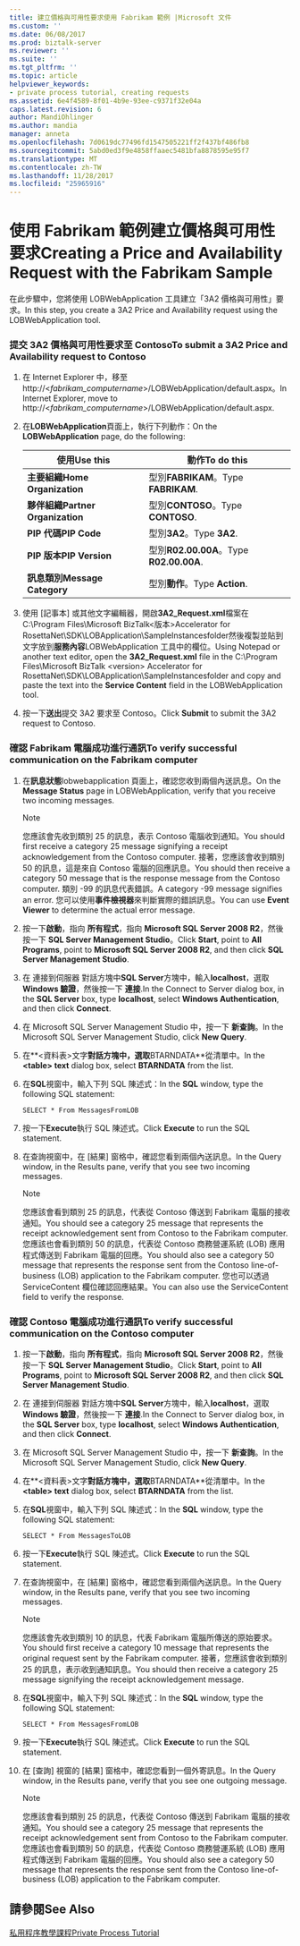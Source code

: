 ```yaml
---
title: 建立價格與可用性要求使用 Fabrikam 範例 |Microsoft 文件
ms.custom: ''
ms.date: 06/08/2017
ms.prod: biztalk-server
ms.reviewer: ''
ms.suite: ''
ms.tgt_pltfrm: ''
ms.topic: article
helpviewer_keywords:
- private process tutorial, creating requests
ms.assetid: 6e4f4589-8f01-4b9e-93ee-c9371f32e04a
caps.latest.revision: 6
author: MandiOhlinger
ms.author: mandia
manager: anneta
ms.openlocfilehash: 7d0619dc77496fd1547505221ff2f437bf486fb8
ms.sourcegitcommit: 5abd0ed3f9e4858ffaaec5481bfa8878595e95f7
ms.translationtype: MT
ms.contentlocale: zh-TW
ms.lasthandoff: 11/28/2017
ms.locfileid: "25965916"
---
```

# <a name="creating-a-price-and-availability-request-with-the-fabrikam-sample"></a><span data-ttu-id="974ec-102">使用 Fabrikam 範例建立價格與可用性要求</span><span class="sxs-lookup"><span data-stu-id="974ec-102">Creating a Price and Availability Request with the Fabrikam Sample</span></span>
<span data-ttu-id="974ec-103">在此步驟中，您將使用 LOBWebApplication 工具建立「3A2 價格與可用性」要求。</span><span class="sxs-lookup"><span data-stu-id="974ec-103">In this step, you create a 3A2 Price and Availability request using the LOBWebApplication tool.</span></span>  
  
### <a name="to-submit-a-3a2-price-and-availability-request-to-contoso"></a><span data-ttu-id="974ec-104">提交 3A2 價格與可用性要求至 Contoso</span><span class="sxs-lookup"><span data-stu-id="974ec-104">To submit a 3A2 Price and Availability request to Contoso</span></span>  
  
1.  <span data-ttu-id="974ec-105">在 Internet Explorer 中，移至 http://\<*fabrikam_computername*\>/LOBWebApplication/default.aspx。</span><span class="sxs-lookup"><span data-stu-id="974ec-105">In Internet Explorer, move to http://\<*fabrikam_computername*\>/LOBWebApplication/default.aspx.</span></span>  
  
2.  <span data-ttu-id="974ec-106">在**LOBWebApplication**頁面上，執行下列動作：</span><span class="sxs-lookup"><span data-stu-id="974ec-106">On the **LOBWebApplication** page, do the following:</span></span>  
  
    |<span data-ttu-id="974ec-107">使用</span><span class="sxs-lookup"><span data-stu-id="974ec-107">Use this</span></span>|<span data-ttu-id="974ec-108">動作</span><span class="sxs-lookup"><span data-stu-id="974ec-108">To do this</span></span>|  
    |--------------|----------------|  
    |<span data-ttu-id="974ec-109">**主要組織**</span><span class="sxs-lookup"><span data-stu-id="974ec-109">**Home Organization**</span></span>|<span data-ttu-id="974ec-110">型別**FABRIKAM**。</span><span class="sxs-lookup"><span data-stu-id="974ec-110">Type **FABRIKAM**.</span></span>|  
    |<span data-ttu-id="974ec-111">**夥伴組織**</span><span class="sxs-lookup"><span data-stu-id="974ec-111">**Partner Organization**</span></span>|<span data-ttu-id="974ec-112">型別**CONTOSO**。</span><span class="sxs-lookup"><span data-stu-id="974ec-112">Type **CONTOSO**.</span></span>|  
    |<span data-ttu-id="974ec-113">**PIP 代碼**</span><span class="sxs-lookup"><span data-stu-id="974ec-113">**PIP Code**</span></span>|<span data-ttu-id="974ec-114">型別**3A2**。</span><span class="sxs-lookup"><span data-stu-id="974ec-114">Type **3A2**.</span></span>|  
    |<span data-ttu-id="974ec-115">**PIP 版本**</span><span class="sxs-lookup"><span data-stu-id="974ec-115">**PIP Version**</span></span>|<span data-ttu-id="974ec-116">型別**R02.00.00A**。</span><span class="sxs-lookup"><span data-stu-id="974ec-116">Type **R02.00.00A**.</span></span>|  
    |<span data-ttu-id="974ec-117">**訊息類別**</span><span class="sxs-lookup"><span data-stu-id="974ec-117">**Message Category**</span></span>|<span data-ttu-id="974ec-118">型別**動作**。</span><span class="sxs-lookup"><span data-stu-id="974ec-118">Type **Action**.</span></span>|  
  
3.  <span data-ttu-id="974ec-119">使用 [記事本] 或其他文字編輯器，開啟**3A2_Request.xml**檔案在 C:\Program Files\Microsoft BizTalk\<版本\>Accelerator for RosettaNet\SDK\LOBApplication\SampleInstancesfolder然後複製並貼到文字放到**服務內容**LOBWebApplication 工具中的欄位。</span><span class="sxs-lookup"><span data-stu-id="974ec-119">Using Notepad or another text editor, open the **3A2_Request.xml** file in the C:\Program Files\Microsoft BizTalk \<version\> Accelerator for RosettaNet\SDK\LOBApplication\SampleInstancesfolder and copy and paste the text into the **Service Content** field in the LOBWebApplication tool.</span></span>  
  
4.  <span data-ttu-id="974ec-120">按一下**送出**提交 3A2 要求至 Contoso。</span><span class="sxs-lookup"><span data-stu-id="974ec-120">Click **Submit** to submit the 3A2 request to Contoso.</span></span>  
  
### <a name="to-verify-successful-communication-on-the-fabrikam-computer"></a><span data-ttu-id="974ec-121">確認 Fabrikam 電腦成功進行通訊</span><span class="sxs-lookup"><span data-stu-id="974ec-121">To verify successful communication on the Fabrikam computer</span></span>  
  
1.  <span data-ttu-id="974ec-122">在**訊息狀態**lobwebapplication 頁面上，確認您收到兩個內送訊息。</span><span class="sxs-lookup"><span data-stu-id="974ec-122">On the **Message Status** page in LOBWebApplication, verify that you receive two incoming messages.</span></span>  
  
    > [!NOTE]
    >  <span data-ttu-id="974ec-123">您應該會先收到類別 25 的訊息，表示 Contoso 電腦收到通知。</span><span class="sxs-lookup"><span data-stu-id="974ec-123">You should first receive a category 25 message signifying a receipt acknowledgement from the Contoso computer.</span></span> <span data-ttu-id="974ec-124">接著，您應該會收到類別 50 的訊息，這是來自 Contoso 電腦的回應訊息。</span><span class="sxs-lookup"><span data-stu-id="974ec-124">You should then receive a category 50 message that is the response message from the Contoso computer.</span></span> <span data-ttu-id="974ec-125">類別 -99 的訊息代表錯誤。</span><span class="sxs-lookup"><span data-stu-id="974ec-125">A category -99 message signifies an error.</span></span> <span data-ttu-id="974ec-126">您可以使用**事件檢視器**來判斷實際的錯誤訊息。</span><span class="sxs-lookup"><span data-stu-id="974ec-126">You can use **Event Viewer** to determine the actual error message.</span></span>  
  
2.  <span data-ttu-id="974ec-127">按一下**啟動**，指向 **所有程式**，指向  **Microsoft SQL Server 2008 R2**，然後按一下  **SQL Server Management Studio**。</span><span class="sxs-lookup"><span data-stu-id="974ec-127">Click **Start**, point to **All Programs**, point to **Microsoft SQL Server 2008 R2**, and then click **SQL Server Management Studio**.</span></span>  
  
3.  <span data-ttu-id="974ec-128">在 連接到伺服器 對話方塊中**SQL Server**方塊中，輸入**localhost**，選取**Windows 驗證**，然後按一下 **連接**.</span><span class="sxs-lookup"><span data-stu-id="974ec-128">In the Connect to Server dialog box, in the **SQL Server** box, type **localhost**, select **Windows Authentication**, and then click **Connect**.</span></span>  
  
4.  <span data-ttu-id="974ec-129">在 Microsoft SQL Server Management Studio 中，按一下 **新查詢**。</span><span class="sxs-lookup"><span data-stu-id="974ec-129">In the Microsoft SQL Server Management Studio, click **New Query**.</span></span>  
  
5.  <span data-ttu-id="974ec-130">在**\<資料表\>文字**對話方塊中，選取**BTARNDATA**從清單中。</span><span class="sxs-lookup"><span data-stu-id="974ec-130">In the **\<table\> text** dialog box, select **BTARNDATA** from the list.</span></span>  
  
6.  <span data-ttu-id="974ec-131">在**SQL**視窗中，輸入下列 SQL 陳述式：</span><span class="sxs-lookup"><span data-stu-id="974ec-131">In the **SQL** window, type the following SQL statement:</span></span>  
  
    ```  
    SELECT * From MessagesFromLOB  
    ```  
  
7.  <span data-ttu-id="974ec-132">按一下**Execute**執行 SQL 陳述式。</span><span class="sxs-lookup"><span data-stu-id="974ec-132">Click **Execute** to run the SQL statement.</span></span>  
  
8.  <span data-ttu-id="974ec-133">在查詢視窗中，在 [結果] 窗格中，確認您看到兩個內送訊息。</span><span class="sxs-lookup"><span data-stu-id="974ec-133">In the Query window, in the Results pane, verify that you see two incoming messages.</span></span>  
  
    > [!NOTE]
    >  <span data-ttu-id="974ec-134">您應該會看到類別 25 的訊息，代表從 Contoso 傳送到 Fabrikam 電腦的接收通知。</span><span class="sxs-lookup"><span data-stu-id="974ec-134">You should see a category 25 message that represents the receipt acknowledgement sent from Contoso to the Fabrikam computer.</span></span> <span data-ttu-id="974ec-135">您應該也會看到類別 50 的訊息，代表從 Contoso 商務營運系統 (LOB) 應用程式傳送到 Fabrikam 電腦的回應。</span><span class="sxs-lookup"><span data-stu-id="974ec-135">You should also see a category 50 message that represents the response sent from the Contoso line-of-business (LOB) application to the Fabrikam computer.</span></span> <span data-ttu-id="974ec-136">您也可以透過 ServiceContent 欄位確認回應結果。</span><span class="sxs-lookup"><span data-stu-id="974ec-136">You can also use the ServiceContent field to verify the response.</span></span>  
  
### <a name="to-verify-successful-communication-on-the-contoso-computer"></a><span data-ttu-id="974ec-137">確認 Contoso 電腦成功進行通訊</span><span class="sxs-lookup"><span data-stu-id="974ec-137">To verify successful communication on the Contoso computer</span></span>  
  
1.  <span data-ttu-id="974ec-138">按一下**啟動**，指向 **所有程式**，指向  **Microsoft SQL Server 2008 R2**，然後按一下  **SQL Server Management Studio**。</span><span class="sxs-lookup"><span data-stu-id="974ec-138">Click **Start**, point to **All Programs**, point to **Microsoft SQL Server 2008 R2**, and then click **SQL Server Management Studio**.</span></span>  
  
2.  <span data-ttu-id="974ec-139">在 連接到伺服器 對話方塊中**SQL Server**方塊中，輸入**localhost**，選取**Windows 驗證**，然後按一下 **連接**.</span><span class="sxs-lookup"><span data-stu-id="974ec-139">In the Connect to Server dialog box, in the **SQL Server** box, type **localhost**, select **Windows Authentication**, and then click **Connect**.</span></span>  
  
3.  <span data-ttu-id="974ec-140">在 Microsoft SQL Server Management Studio 中，按一下 **新查詢**。</span><span class="sxs-lookup"><span data-stu-id="974ec-140">In the Microsoft SQL Server Management Studio, click **New Query**.</span></span>  
  
4.  <span data-ttu-id="974ec-141">在**\<資料表\>文字**對話方塊中，選取**BTARNDATA**從清單中。</span><span class="sxs-lookup"><span data-stu-id="974ec-141">In the **\<table\> text** dialog box, select **BTARNDATA** from the list.</span></span>  
  
5.  <span data-ttu-id="974ec-142">在**SQL**視窗中，輸入下列 SQL 陳述式：</span><span class="sxs-lookup"><span data-stu-id="974ec-142">In the **SQL** window, type the following SQL statement:</span></span>  
  
    ```  
    SELECT * From MessagesToLOB  
    ```  
  
6.  <span data-ttu-id="974ec-143">按一下**Execute**執行 SQL 陳述式。</span><span class="sxs-lookup"><span data-stu-id="974ec-143">Click **Execute** to run the SQL statement.</span></span>  
  
7.  <span data-ttu-id="974ec-144">在查詢視窗中，在 [結果] 窗格中，確認您看到兩個內送訊息。</span><span class="sxs-lookup"><span data-stu-id="974ec-144">In the Query window, in the Results pane, verify that you see two incoming messages.</span></span>  
  
    > [!NOTE]
    >  <span data-ttu-id="974ec-145">您應該會先收到類別 10 的訊息，代表 Fabrikam 電腦所傳送的原始要求。</span><span class="sxs-lookup"><span data-stu-id="974ec-145">You should first receive a category 10 message that represents the original request sent by the Fabrikam computer.</span></span> <span data-ttu-id="974ec-146">接著，您應該會收到類別 25 的訊息，表示收到通知訊息。</span><span class="sxs-lookup"><span data-stu-id="974ec-146">You should then receive a category 25 message signifying the receipt acknowledgement message.</span></span>  
  
8.  <span data-ttu-id="974ec-147">在**SQL**視窗中，輸入下列 SQL 陳述式：</span><span class="sxs-lookup"><span data-stu-id="974ec-147">In the **SQL** window, type the following SQL statement:</span></span>  
  
    ```  
    SELECT * From MessagesFromLOB  
    ```  
  
9. <span data-ttu-id="974ec-148">按一下**Execute**執行 SQL 陳述式。</span><span class="sxs-lookup"><span data-stu-id="974ec-148">Click **Execute** to run the SQL statement.</span></span>  
  
10. <span data-ttu-id="974ec-149">在 [查詢] 視窗的 [結果] 窗格中，確認您看到一個外寄訊息。</span><span class="sxs-lookup"><span data-stu-id="974ec-149">In the Query window, in the Results pane, verify that you see one outgoing message.</span></span>  
  
    > [!NOTE]
    >  <span data-ttu-id="974ec-150">您應該會看到類別 25 的訊息，代表從 Contoso 傳送到 Fabrikam 電腦的接收通知。</span><span class="sxs-lookup"><span data-stu-id="974ec-150">You should see a category 25 message that represents the receipt acknowledgement sent from Contoso to the Fabrikam computer.</span></span> <span data-ttu-id="974ec-151">您應該也會看到類別 50 的訊息，代表從 Contoso 商務營運系統 (LOB) 應用程式傳送到 Fabrikam 電腦的回應。</span><span class="sxs-lookup"><span data-stu-id="974ec-151">You should also see a category 50 message that represents the response sent from the Contoso line-of-business (LOB) application to the Fabrikam computer.</span></span>  
  
## <a name="see-also"></a><span data-ttu-id="974ec-152">請參閱</span><span class="sxs-lookup"><span data-stu-id="974ec-152">See Also</span></span>  
 [<span data-ttu-id="974ec-153">私用程序教學課程</span><span class="sxs-lookup"><span data-stu-id="974ec-153">Private Process Tutorial</span></span>](../../adapters-and-accelerators/accelerator-rosettanet/private-process-tutorial.md)